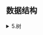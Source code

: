 ## 数据结构  
 <details><summary>5.树</summary>

[5.1树和二叉树定义、特点](https://github.com/Minichiellon/MyNotes/blob/main/%E6%95%B0%E6%8D%AE%E7%BB%93%E6%9E%84/5.%E6%A0%91/5.1.%E6%A0%91%E5%92%8C%E4%BA%8C%E5%8F%89%E6%A0%91%E5%AE%9A%E4%B9%89%E3%80%81%E7%89%B9%E7%82%B9.md)
[5.2二叉树的性质](https://github.com/Minichiellon/MyNotes/blob/main/%E6%95%B0%E6%8D%AE%E7%BB%93%E6%9E%84/5.%E6%A0%91/5.2.%E4%BA%8C%E5%8F%89%E6%A0%91%E7%9A%84%E6%80%A7%E8%B4%A8.md)  
[5.3二叉树的存储结构](https://github.com/Minichiellon/MyNotes/blob/main/%E6%95%B0%E6%8D%AE%E7%BB%93%E6%9E%84/5.%E6%A0%91/5.3%E4%BA%8C%E5%8F%89%E6%A0%91%E7%9A%84%E5%AD%98%E5%82%A8%E7%BB%93%E6%9E%84.md)  
[5.4二叉树的遍历](https://github.com/Minichiellon/MyNotes/blob/main/%E6%95%B0%E6%8D%AE%E7%BB%93%E6%9E%84/5.%E6%A0%91/5.4%E4%BA%8C%E5%8F%89%E6%A0%91%E7%9A%84%E9%81%8D%E5%8E%86.md)  
[5.5二叉树遍历算法的应用](https://github.com/Minichiellon/MyNotes/blob/main/%E6%95%B0%E6%8D%AE%E7%BB%93%E6%9E%84/5.%E6%A0%91/5.5%E4%BA%8C%E5%8F%89%E6%A0%91%E9%81%8D%E5%8E%86%E7%AE%97%E6%B3%95%E7%9A%84%E5%BA%94%E7%94%A8.md)  
[5.6线索二叉树](https://github.com/Minichiellon/MyNotes/blob/main/%E6%95%B0%E6%8D%AE%E7%BB%93%E6%9E%84/5.%E6%A0%91/5.6%E7%BA%BF%E7%B4%A2%E4%BA%8C%E5%8F%89%E6%A0%91.md)  
[5.7树的存储结构](https://github.com/Minichiellon/MyNotes/blob/main/%E6%95%B0%E6%8D%AE%E7%BB%93%E6%9E%84/5.%E6%A0%91/5.7%E6%A0%91%E7%9A%84%E5%AD%98%E5%82%A8%E7%BB%93%E6%9E%84.md)  
[5.8树、森林和二叉树的转换及树的遍历](https://github.com/Minichiellon/MyNotes/blob/main/%E6%95%B0%E6%8D%AE%E7%BB%93%E6%9E%84/5.%E6%A0%91/5.8%E6%A0%91%E3%80%81%E6%A3%AE%E6%9E%97%E5%92%8C%E4%BA%8C%E5%8F%89%E6%A0%91%E7%9A%84%E8%BD%AC%E6%8D%A2%E5%8F%8A%E6%A0%91%E7%9A%84%E9%81%8D%E5%8E%86.md)  
[5.9哈夫曼树](https://github.com/Minichiellon/MyNotes/blob/main/%E6%95%B0%E6%8D%AE%E7%BB%93%E6%9E%84/5.%E6%A0%91/5.9%E5%93%88%E5%A4%AB%E6%9B%BC%E6%A0%91.md)
   
 </details>
